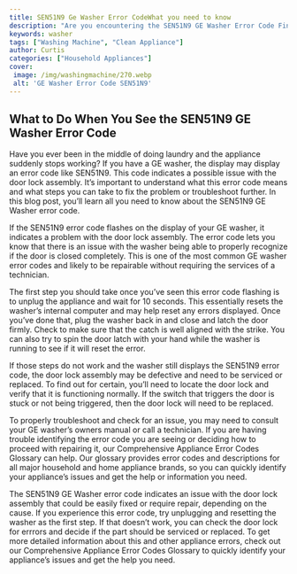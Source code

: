 ```yaml
---
title: SEN51N9 Ge Washer Error CodeWhat you need to know
description: "Are you encountering the SEN51N9 GE Washer Error Code Find out what you need to know about this error code as well as useful troubleshooting tips to get your washing machine up and running"
keywords: washer
tags: ["Washing Machine", "Clean Appliance"]
author: Curtis
categories: ["Household Appliances"]
cover: 
 image: /img/washingmachine/270.webp
 alt: 'GE Washer Error Code SEN51N9'
---
```

## What to Do When You See the SEN51N9 GE Washer Error Code 

Have you ever been in the middle of doing laundry and the appliance suddenly stops working? If you have a GE washer, the display may display an error code like SEN51N9. This code indicates a possible issue with the door lock assembly. It’s important to understand what this error code means and what steps you can take to fix the problem or troubleshoot further. In this blog post, you’ll learn all you need to know about the SEN51N9 GE Washer error code. 

If the SEN51N9 error code flashes on the display of your GE washer, it indicates a problem with the door lock assembly. The error code lets you know that there is an issue with the washer being able to properly recognize if the door is closed completely. This is one of the most common GE washer error codes and likely to be repairable without requiring the services of a technician. 

The first step you should take once you’ve seen this error code flashing is to unplug the appliance and wait for 10 seconds. This essentially resets the washer’s internal computer and may help reset any errors displayed. Once you’ve done that, plug the washer back in and close and latch the door firmly. Check to make sure that the catch is well aligned with the strike. You can also try to spin the door latch with your hand while the washer is running to see if it will reset the error. 

If those steps do not work and the washer still displays the SEN51N9 error code, the door lock assembly may be defective and need to be serviced or replaced. To find out for certain, you’ll need to locate the door lock and verify that it is functioning normally. If the switch that triggers the door is stuck or not being triggered, then the door lock will need to be replaced. 

To properly troubleshoot and check for an issue, you may need to consult your GE washer’s owners manual or call a technician. If you are having trouble identifying the error code you are seeing or deciding how to proceed with repairing it, our Comprehensive Appliance Error Codes Glossary can help. Our glossary provides error codes and descriptions for all major household and home appliance brands, so you can quickly identify your appliance’s issues and get the help or information you need. 

The SEN51N9 GE Washer error code indicates an issue with the door lock assembly that could be easily fixed or require repair, depending on the cause. If you experience this error code, try unplugging and resetting the washer as the first step. If that doesn’t work, you can check the door lock for errrors and decide if the part should be serviced or replaced. To get more detailed information about this and other appliance errors, check out our Comprehensive Appliance Error Codes Glossary to quickly identify your appliance’s issues and get the help you need.
